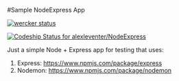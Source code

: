 #Sample NodeExpress App

[![wercker status](https://app.wercker.com/status/3c282e9a38aecbd3f88f6740a8369a38/m "wercker status")](https://app.wercker.com/project/bykey/3c282e9a38aecbd3f88f6740a8369a38)

[ ![Codeship Status for alexleventer/NodeExpress](https://codeship.com/projects/e50f35f0-dd4d-0132-5360-2a61d089aefd/status?branch=master)](https://codeship.com/projects/80223)

Just a simple Node + Express app for testing that uses:

1. Express: https://www.npmjs.com/package/express
2. Nodemon: https://www.npmjs.com/package/nodemon
